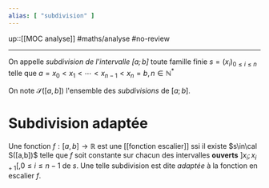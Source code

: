 ```yaml
---
alias: [ "subdivision" ]
---
```

up::[[MOC analyse]]
#maths/analyse #no-review 

----
On appelle _subdivision de l'intervalle $[a; b]$_  toute famille finie $s = (x_i)_{0\leq i\leq n}$ telle que $a = x_0 < x_1 < \cdots < x_{n-1} < x_n = b, n\in \mathbb{N}^*$

On note $\mathcal S([a, b])$ l'ensemble des _subdivisions_ de $[a;b]$.


# Subdivision adaptée
Une fonction $f: [a,b]\rightarrow \mathbb{R}$ est une [[fonction escalier]] ssi il existe $s\in\cal S([a,b])$ telle que $f$ soit constante sur chacun des intervalles **ouverts** $]x_i; x_{i+1}[, 0\leq i\leq n-1$ de $s$.
Une telle subdivision est dite _adaptée_ à la fonction en escalier $f$.



